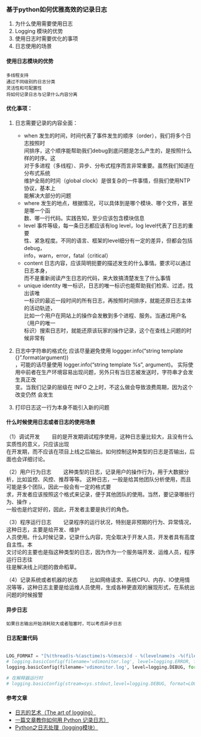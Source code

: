 ### 基于python如何优雅高效的记录日志



1. 为什么使用需要使用日志
2. Logging 模块的优势
3. 使用日志时需要优化的事项
4. 日志使用的场景


#### 使用日志模块的优势
    多线程支持
    通过不同级别的日志分类
    灵活性和可配置性
    将如何记录日志与记录什么内容分离

#### 优化事项：

1. 日志需要记录的内容全面：
    - when  发生的时间，时间代表了事件发生的顺序（order），我们将多个日志按照时  
    间排序，这个顺序能帮助我们debug到底问题是怎么产生的，是按照什么样的时序。这  
    对于多进程（多线程）、异步、分布式程序而言非常重要。虽然我们知道在分布式系统  
    维护全局的时间（global clock）是很复杂的一件事情，但我们使用NTP协议，基本上  
    能解决大部分的问题
    - where 发生的地点，根据情况，可以具体到是哪个模块、哪个文件，甚至是哪一个函  
    数、哪一行代码。实践告知，至少应该包含模块信息
    - level 事件等级，每一条日志都应该有log level，log level代表了日志的重要  
    性、紧急程度。不同的语言、框架的level细分有一定的差异，但都会包括debug，  
    info，warn，error，fatal（critical）
    - content 日志内容，应该简明扼要的描述发生的什么事情。要求可以通过日志本身，  
    而不是重新阅读产生日志的代码，来大致搞清楚发生了什么事情
    - unique identity 唯一标识，日志的唯一标识也能帮助我们检索、过滤，找出该唯  
    一标识的最近一段时间的所有日志，再按照时间排序，就能还原日志主体的活动轨迹，  
    比如一个用户在网站上的操作会发散到多个进程、服务。当通过用户名（用户的唯一  
    标识）搜索日志时，就能还原该玩家的操作记录，这个在查线上问题的时候非常有


3. 日志中字符串的格式化
    应该尽量避免使用 loggger.info(“string template {}”.format(argument))   
    ，可能的话尽量使用 logger.info(“string template %s”, argument)。 实际使  
    用中前者在生产环境容易出现问题，另外只有当日志被发送时，字符串才会发生真正改  
    变。当我们记录的层级在 INFO 之上时，不这么做会导致浪费周期，因为这个改变仍然
    会发生
4. 打印日志这一行为本身不能引入新的问题



#### 什么时候使用日志或者日志的使用场景

（1）调试开发
　　目的是开发期调试程序使用，这种日志量比较大，且没有什么实质性的意义，只应该出现  
在开发期，而不应该在项目上线之后输出。如何控制这种类型的日志是否输出，后面也会详细讨论。

（2）用户行为日志
　　这种类型的日志，记录用户的操作行为，用于大数据分析，比如监控、风控、推荐等等。
这种日志，一般是给其他团队分析使用，而且可能是多个团队，因此一般会有一定的格式要  
求，开发者应该按照这个格式来记录，便于其他团队的使用。当然，要记录哪些行为、操作 ，  
一般也是约定好的，因此，开发者主要是执行的角色。

（3）程序运行日志
　　记录程序的运行状况，特别是非预期的行为、异常情况，这种日志，主要是给开发、维护  
人员使用。什么时候记录，记录什么内容，完全取决于开发人员，开发者具有高度自主性。本  
文讨论的主要也是指这种类型的日志，因为作为一个服务端开发、运维人员，程序运行日志往  
往是解决线上问题的救命稻草。

（4）记录系统或者机器的状态
　　比如网络请求、系统CPU、内存、IO使用情况等等，这种日志主要是给运维人员使用，生成各种更直观的展现形式，在系统出问题的时候报警



#### 异步日志
    如果日志输出开始消耗较大或者阻塞时，可以考虑异步日志




#### 日志配置代码
```Python

LOG_FORMAT = "[%(thread)s-%(asctime)s-%(msecs)d - %(levelname)s -%(filename)s- %(funcName)s-%(lineno)05d]: %(message)s"
# logging.basicConfig(filename='vdimonitor.log', level=logging.ERROR, format=LOG_FORMAT)
logging.basicConfig(filename='vdimonitor.log', level=logging.DEBUG, format=LOG_FORMAT)

# 在解释器运行时
# logging.basicConfig(stream=sys.stdout,level=logging.DEBUG, format=LOG_FORMAT)


```


#### 参考文章
- [日志的艺术（The art of logging）](http://www.cnblogs.com/xybaby/p/7954610.html)
- [一篇文章教你如何用 Python 记录日志）](http://www.cnblogs.com/xybaby/p/7954610.html)
- [Python之日志处理（logging模块）](https://www.cnblogs.com/yyds/p/6901864.html)
